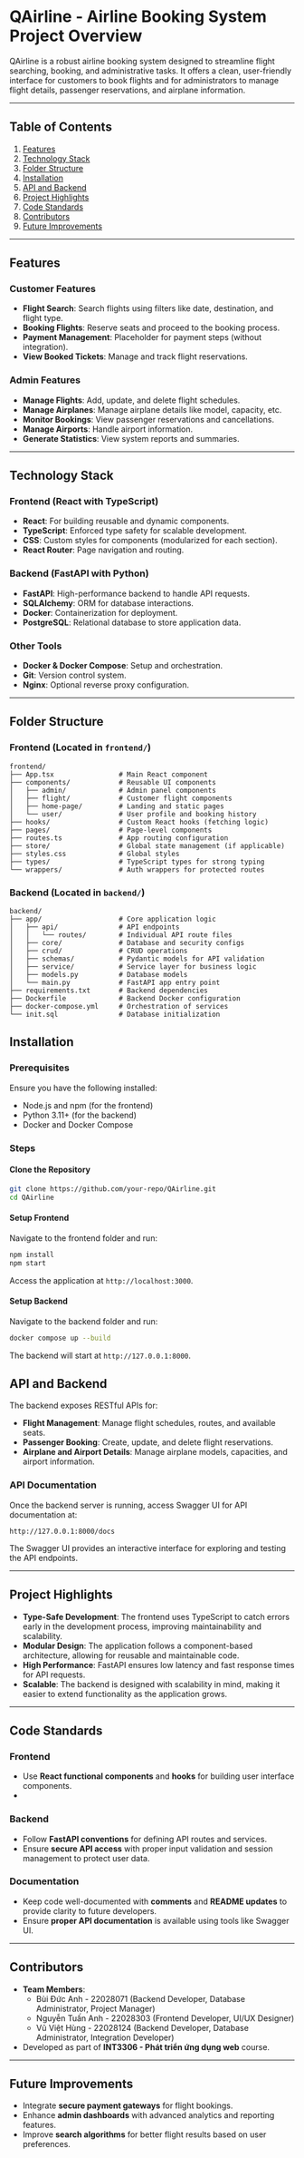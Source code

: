 # QAirline - Airline Booking System Project Overview

QAirline is a robust airline booking system designed to streamline flight searching, booking, and administrative tasks. It offers a clean, user-friendly interface for customers to book flights and for administrators to manage flight details, passenger reservations, and airplane information.

---

## Table of Contents

1. [Features](#features)
2. [Technology Stack](#technology-stack)
3. [Folder Structure](#folder-structure)
4. [Installation](#installation)
5. [API and Backend](#api-and-backend)
6. [Project Highlights](#project-highlights)
7. [Code Standards](#code-standards)
8. [Contributors](#contributors)
9. [Future Improvements](#future-improvements)

---

## Features

### Customer Features

* **Flight Search**: Search flights using filters like date, destination, and flight type.
* **Booking Flights**: Reserve seats and proceed to the booking process.
* **Payment Management**: Placeholder for payment steps (without integration).
* **View Booked Tickets**: Manage and track flight reservations.

### Admin Features

* **Manage Flights**: Add, update, and delete flight schedules.
* **Manage Airplanes**: Manage airplane details like model, capacity, etc.
* **Monitor Bookings**: View passenger reservations and cancellations.
* **Manage Airports**: Handle airport information.
* **Generate Statistics**: View system reports and summaries.

---

## Technology Stack

### Frontend (React with TypeScript)

* **React**: For building reusable and dynamic components.
* **TypeScript**: Enforced type safety for scalable development.
* **CSS**: Custom styles for components (modularized for each section).
* **React Router**: Page navigation and routing.

### Backend (FastAPI with Python)

* **FastAPI**: High-performance backend to handle API requests.
* **SQLAlchemy**: ORM for database interactions.
* **Docker**: Containerization for deployment.
* **PostgreSQL**: Relational database to store application data.

### Other Tools

* **Docker & Docker Compose**: Setup and orchestration.
* **Git**: Version control system.
* **Nginx**: Optional reverse proxy configuration.

---

## Folder Structure

### Frontend (Located in `frontend/`)

```plaintext
frontend/
├── App.tsx                # Main React component
├── components/            # Reusable UI components
│   ├── admin/             # Admin panel components
│   ├── flight/            # Customer flight components
│   ├── home-page/         # Landing and static pages
│   └── user/              # User profile and booking history
├── hooks/                 # Custom React hooks (fetching logic)
├── pages/                 # Page-level components
├── routes.ts              # App routing configuration
├── store/                 # Global state management (if applicable)
├── styles.css             # Global styles
├── types/                 # TypeScript types for strong typing
└── wrappers/              # Auth wrappers for protected routes
```

### Backend (Located in `backend/`)

```plaintext
backend/
├── app/                   # Core application logic
│   ├── api/               # API endpoints
│   │   └── routes/        # Individual API route files
│   ├── core/              # Database and security configs
│   ├── crud/              # CRUD operations
│   ├── schemas/           # Pydantic models for API validation
│   ├── service/           # Service layer for business logic
│   ├── models.py          # Database models
│   └── main.py            # FastAPI app entry point
├── requirements.txt       # Backend dependencies
├── Dockerfile             # Backend Docker configuration
├── docker-compose.yml     # Orchestration of services
└── init.sql               # Database initialization
```

## Installation

### Prerequisites

Ensure you have the following installed:

* Node.js and npm (for the frontend)
* Python 3.11+ (for the backend)
* Docker and Docker Compose

### Steps

#### Clone the Repository

```bash
git clone https://github.com/your-repo/QAirline.git
cd QAirline
```

#### Setup Frontend

Navigate to the frontend folder and run:

```bash
npm install
npm start
```

Access the application at `http://localhost:3000`.

#### Setup Backend

Navigate to the backend folder and run:

```bash
docker compose up --build
```

The backend will start at `http://127.0.0.1:8000`.

## API and Backend

The backend exposes RESTful APIs for:

- **Flight Management**: Manage flight schedules, routes, and available seats.
- **Passenger Booking**: Create, update, and delete flight reservations.
- **Airplane and Airport Details**: Manage airplane models, capacities, and airport information.

### API Documentation

Once the backend server is running, access Swagger UI for API documentation at:

```text
http://127.0.0.1:8000/docs
```

The Swagger UI provides an interactive interface for exploring and testing the API endpoints.

---

## Project Highlights

- **Type-Safe Development**: The frontend uses TypeScript to catch errors early in the development process, improving maintainability and scalability.
- **Modular Design**: The application follows a component-based architecture, allowing for reusable and maintainable code.
- **High Performance**: FastAPI ensures low latency and fast response times for API requests.
- **Scalable**: The backend is designed with scalability in mind, making it easier to extend functionality as the application grows.

---

## Code Standards

### Frontend

- Use **React functional components** and **hooks** for building user interface components.
- 
### Backend

- Follow **FastAPI conventions** for defining API routes and services.
- Ensure **secure API access** with proper input validation and session management to protect user data.

### Documentation

- Keep code well-documented with **comments** and **README updates** to provide clarity to future developers.
- Ensure **proper API documentation** is available using tools like Swagger UI.

---

## Contributors

- **Team Members**:
  - Bùi Đức Anh - 22028071 (Backend Developer, Database Administrator, Project Manager)
  - Nguyễn Tuấn Anh - 22028303 (Frontend Developer, UI/UX Designer)
  - Vũ Việt Hùng - 22028124 (Backend Developer, Database Administrator, Integration Developer)
- Developed as part of **INT3306 - Phát triển ứng dụng web** course.

---

## Future Improvements

- Integrate **secure payment gateways** for flight bookings.
- Enhance **admin dashboards** with advanced analytics and reporting features.
- Improve **search algorithms** for better flight results based on user preferences.
